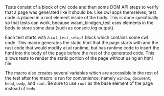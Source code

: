 Tests consist of a block of cwl code and then some DOM API steps to verify that a page was generated like it should be. Like cwl apps themselves, test code is placed in a root element inside of the body. This is done specifically so that tests can work, because wasm_bindgen_test uses elements in the body to store some data (such as console.log output).

Each test starts with a `cwl_test_setup!` block which contains some cwl code. This macro generates the static html that the page starts with and the rust code that would modify at at runtime, but has runtime code to insert the html into the body of the page before the rest of the generated code. This allows tests to render the static portion of the page without using an html file.

The macro also creates several variables which are accessible in the rest of the test after the macro is run for convenience, namely `window`, `document`, `head`, `body`, and `root`. Be sure to use `root` as the base element of the page instead of `body`.
